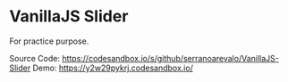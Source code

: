 # VanillaJS Slider

For practice purpose.

Source Code: https://codesandbox.io/s/github/serranoarevalo/VanillaJS-Slider
Demo: https://y2w29pykrj.codesandbox.io/

